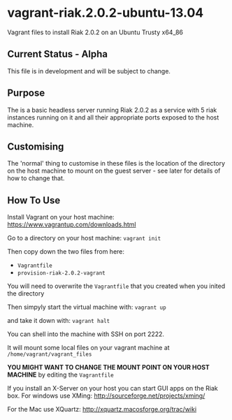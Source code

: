 vagrant-riak.2.0.2-ubuntu-13.04
===============================

Vagrant files to install Riak 2.0.2 on an Ubuntu Trusty x64_86

Current Status - Alpha
----------------------

This file is in development and will be subject to change.

Purpose
-------

The is a basic headless server running Riak 2.0.2 as a service with 5 riak instances running on it and all their appropriate ports exposed to the host machine.

Customising
-----------

The 'normal' thing to customise in these files is the location of the directory on the host machine to mount on the guest server - see later for details of how to change that.

How To Use
----------

Install Vagrant on your host machine:
https://www.vagrantup.com/downloads.html

Go to a directory on your host machine:
``vagrant init``

Then copy down the two files from here:
* ``Vagrantfile``
* ``provision-riak-2.0.2-vagrant``

You will need to overwrite the ``Vagrantfile`` that you created when you inited the directory

Then simpyly start the virtual machine with:
``vagrant up``

and take it down with:
``vagrant halt``

You can shell into the machine with SSH on port 2222.

It will mount some local files on your vagrant machine at ``/home/vagrant/vagrant_files``

**YOU MIGHT WANT TO CHANGE THE MOUNT POINT ON YOUR HOST MACHINE** by editing the ``Vagrantfile``

If you install an X-Server on your host you can start GUI apps on the Riak box. For windows use XMing:
http://sourceforge.net/projects/xming/

For the Mac use XQuartz:
http://xquartz.macosforge.org/trac/wiki


